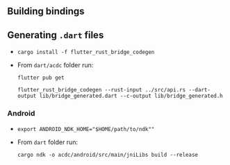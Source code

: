 
## Building bindings

## Generating `.dart` files

- `cargo install -f flutter_rust_bridge_codegen`
- From `dart/acdc` folder run:
	
	`flutter pub get`

	`flutter_rust_bridge_codegen --rust-input ../src/api.rs --dart-output lib/bridge_generated.dart --c-output lib/bridge_generated.h`

### Android

- `export ANDROID_NDK_HOME="$HOME/path/to/ndk""`
- From `dart` folder run:
	
	`cargo ndk -o acdc/android/src/main/jniLibs build --release`